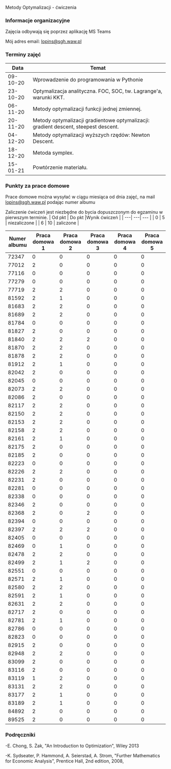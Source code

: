 Metody Optymalizacji - ćwiczenia

### Informacje organizacyjne

Zajęcia odbywają się poprzez aplikację MS Teams

Mój adres email: lopins@sgh.waw.pl

### Terminy zajęć

| Data | Temat |
| --- | --- |
| 09-10-20 | Wprowadzenie do programowania w Pythonie
| 23-10-20 | Optymalizacja analityczna. FOC, SOC, tw. Lagrange'a, warunki KKT. 
| 06-11-20 | Metody optymalizacji funkcji jednej zmiennej.
| 20-11-20 | Metody optymalizacji gradientowe optymalizacji: gradient descent, steepest descent.
| 04-12-20 | Metody optymalizacji wyższych rzędów: Newton Descent.
| 18-12-20 | Metoda symplex.
| 15-01-21 | Powtórzenie materiału.

### Punkty za prace domowe
Prace domowe można wysyłać w ciągu miesiąca od dnia zajęć, na mail lopins@sgh.waw.pl podając numer albumu

Zaliczenie ćwiczeń jest niezbędne do bycia dopuszczonym do egzaminu w pierwszym terminie.
| Od pkt | Do pkt |Wynik ćwiczeń |
| ---| ---| --- |
| 0  | 5 | niezaliczone |
| 6 | 10 | zaliczone |


| Numer albumu | Praca domowa 1 | Praca domowa 2 | Praca domowa 3 |Praca domowa 4 |Praca domowa 5 |
| --- | --- | --- |--- |--- |--- |
| 72347 | 0|0|0|0|0|
| 77012 | 2|0|0|0|0|
| 77116 | 0|0|0|0|0|
| 77279 | 0|0|0|0|0|
| 77719 | 2|2|0|0|0|
| 81592 | 2|1|0|0|0|
| 81683 | 2|2|0|0|0|
| 81689 | 2|2|0|0|0|
| 81784 | 0|0|0|0|0|
| 81827 | 2|0|0|0|0|
| 81840 | 2|2|2|0|0|
| 81870 | 2|2|0|0|0|
| 81878 | 2|2|0|0|0|
| 81912 | 2|1|0|0|0|
| 82042 | 2|0|0|0|0|
| 82045 | 0|0|0|0|0|
| 82073 | 2|2|0|0|0|
| 82086 | 2|0|0|0|0|
| 82117 | 2|2|0|0|0|
| 82150 | 2|2|0|0|0|
| 82153 | 2|2|0|0|0|
| 82158 | 2|2|0|0|0|
| 82161 | 2|1|0|0|0|
| 82175 | 2|0|0|0|0|
| 82185 | 2|0|0|0|0|
| 82223 | 0|0|0|0|0|
| 82226 | 2|2|0|0|0|
| 82231 | 2|0|0|0|0|
| 82281 | 0|0|0|0|0|
| 82338 | 0|0|0|0|0|
| 82346 | 2|0|0|0|0|
| 82368 | 2|0|2|0|0|
| 82394 | 0|0|0|0|0|
| 82397 | 2|2|2|0|0|
| 82405 | 0|0|0|0|0|
| 82469 | 0|1|0|0|0|
| 82478 | 2|2|0|0|0|
| 82499 | 2|1|2|0|0|
| 82551 | 0|0|0|0|0|
| 82571 | 2|1|0|0|0|
| 82580 | 2|2|0|0|0|
| 82591 | 2|1|0|0|0|
| 82631 | 2|2|0|0|0|
| 82717 | 2|0|0|0|0|
| 82781 | 2|1|0|0|0|
| 82786 | 0|0|0|0|0|
| 82823 | 0|0|0|0|0|
| 82915 | 2|0|0|0|0|
| 82948 | 2|2|0|0|0|
| 83099 | 2|0|0|0|0|
| 83116 | 2|0|0|0|0|
| 83119 | 1|2|0|0|0|
| 83131 | 2|2|0|0|0|
| 83177 | 2|1|0|0|0|
| 83189 | 2|1|0|0|0|
| 84892 | 2|0|0|0|0|
| 89525 | 2|0|0|0|0|




### Podręczniki

-E. Chong, S. Żak, "An Introduction to Optimization", Wiley 2013

-K. Sydseater, P. Hammond, A. Seierstad, A. Strom, "Further Mathematics for Economic Analysis", Prentice Hall, 2nd edition, 2008,

